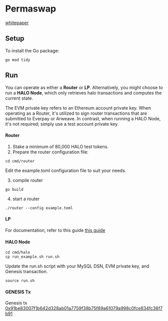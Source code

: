 # Permaswap

[whitepaper](https://mirror.xyz/permaswap.eth/kdg0iXx1jB-vXYEc_WEAeTNX_sGjv8BXksHxcFdoKjo)

## Setup

To install the Go package:

```
go mod tidy
```

## Run

You can operate as either a **Router** or **LP**. Alternatively, you might choose to run a **HALO Node**, which only retrieves halo transactions and computes the current state.

The EVM private key refers to an Ethereum account private key. When operating as a Router, it's utilized to sign router transactions that are submitted to Everpay or Arweave. In contrast, when running a HALO Node, it's not required; simply use a test account private key.

#### Router

1. Stake a minimum of 80,000 HALO test tokens.
2. Prepare the router configuration file:
```
cd cmd/router
```

Edit the example.toml configuration file to suit your needs.

3. compile router

```
go build
```

4. start a router
```
./router --config example.toml
```

#### LP

For documentation, refer to this guide [this guide](https://permadao.notion.site/Golang-LP-client-configuration-tutorial-0c8b65f06eed4add880dad0f29d89d37)


#### HALO Node
```
cd cmd/halo
cp run_example.sh run.sh
```

Update the run.sh script with your MySQL DSN, EVM private key, and Genesis transaction.

```
source run.sh
```

#### GENESIS Tx

Genesis tx [0x91be83007f1b642d328ab01a7759f38b75f89a61079a998c0fce834fc36f7b91](https://scan.everpay.io/tx/0x91be83007f1b642d328ab01a7759f38b75f89a61079a998c0fce834fc36f7b91)